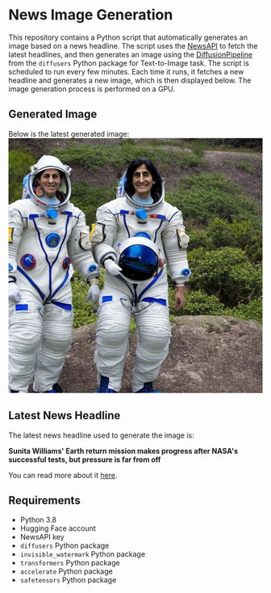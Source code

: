 # News Image Generation
This repository contains a Python script that automatically generates an image based on a news headline. The script uses the [NewsAPI](https://newsapi.org/) to fetch the latest headlines, and then generates an image using the [DiffusionPipeline](https://github.com/huggingface/diffusers) from the `diffusers` Python package for Text-to-Image task.
The script is scheduled to run every few minutes. Each time it runs, it fetches a new headline and generates a new image, which is then displayed below. The image generation process is performed on a GPU.

## Generated Image
Below is the latest generated image:
![Generated Image](image.png)

## Latest News Headline
The latest news headline used to generate the image is:

**Sunita Williams' Earth return mission makes progress after NASA's successful tests, but pressure is far from off**

You can read more about it [here](https://news.google.com/rss/articles/CBMijAJBVV95cUxNREN1WjVzYTEtSHZCdzQ5OGJWZHlfb3c0cS1Lai11bkpxZGZKeElZUXRaaXg2YWN0VEU3WlVmWGFPd2RVTlFYMmlmTGhLeEEtczBsU0ZsbFlpYWJVWDNnQkZyOTNqQ1hEWHVtRUx2bzlzYW0wQ01sQXFibGh4eTVTV3o5M3oxdFJiRngzSXVpX05kOU1KRnd0UGNyc0ZrNDhjOFl3amtYdHJxU3hyTHVEOXBQcFNNZzNxQ0Vwc3plZkNlLVhxV05kUWktTzVWQkpiT1Fjb1l2cmFod1l0TnJtVW9WQTlmZWNuTWx3QkRJOHhuV211N2NRckFqaDFFdG5OSElocEl6M3JaeHFa?oc=5).

## Requirements
- Python 3.8
- Hugging Face account
- NewsAPI key
- `diffusers` Python package
- `invisible_watermark` Python package
- `transformers` Python package
- `accelerate` Python package
- `safetensors` Python package
